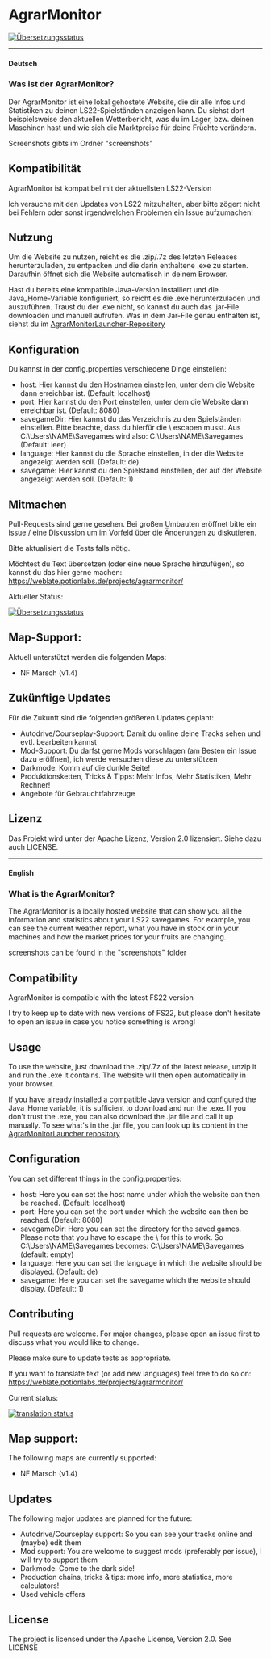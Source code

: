 # AgrarMonitor

[![Übersetzungsstatus](https://weblate.potionlabs.de/widgets/agrarmonitor/-/svg-badge.svg)](https://weblate.potionlabs.de/engage/agrarmonitor/)

---

#### Deutsch

### Was ist der AgrarMonitor?
Der AgrarMonitor ist eine lokal gehostete Website, die dir alle Infos und Statistiken zu deinen LS22-Spielständen anzeigen kann. Du siehst dort beispielsweise den aktuellen Wetterbericht, was du im Lager, bzw. deinen Maschinen hast und wie sich die Marktpreise für deine Früchte verändern.

Screenshots gibts im Ordner "screenshots"

## Kompatibilität
AgrarMonitor ist kompatibel mit der aktuellsten LS22-Version

Ich versuche mit den Updates von LS22 mitzuhalten, aber bitte zögert nicht bei Fehlern oder sonst irgendwelchen Problemen ein Issue aufzumachen!

## Nutzung
Um die Website zu nutzen, reicht es die .zip/.7z des letzten Releases herunterzuladen, zu entpacken und die darin enthaltene .exe zu starten. Daraufhin öffnet sich die Website automatisch in deinem Browser.

Hast du bereits eine kompatible Java-Version installiert und die Java_Home-Variable konfiguriert, so reicht es die .exe herunterzuladen und auszuführen. Traust du der .exe nicht, so kannst du auch das .jar-File downloaden und manuell aufrufen. Was in dem Jar-File genau enthalten ist, siehst du im [AgrarMonitorLauncher-Repository](https://github.com/Zweistein2/AgrarMonitorLauncher)

## Konfiguration
Du kannst in der config.properties verschiedene Dinge einstellen:
- host: Hier kannst du den Hostnamen einstellen, unter dem die Website dann erreichbar ist. (Default: localhost)
- port: Hier kannst du den Port einstellen, unter dem die Website dann erreichbar ist. (Default: 8080)
- savegameDir: Hier kannst du das Verzeichnis zu den Spielständen einstellen. Bitte beachte, dass du hierfür die \ escapen musst. Aus C:\Users\NAME\Savegames wird also: C:\\Users\\NAME\\Savegames (Default: leer)
- language: Hier kannst du die Sprache einstellen, in der die Website angezeigt werden soll. (Default: de)
- savegame: Hier kannst du den Spielstand einstellen, der auf der Website angezeigt werden soll. (Default: 1)

## Mitmachen
Pull-Requests sind gerne gesehen. Bei großen Umbauten eröffnet bitte ein Issue / eine Diskussion um im Vorfeld über die Änderungen zu diskutieren.

Bitte aktualisiert die Tests falls nötig.

Möchtest du Text übersetzen (oder eine neue Sprache hinzufügen), so kannst du das hier gerne machen:  https://weblate.potionlabs.de/projects/agrarmonitor/

Aktueller Status:

[![Übersetzungsstatus](https://weblate.potionlabs.de/widgets/agrarmonitor/-/multi-auto.svg)](https://weblate.potionlabs.de/engage/agrarmonitor/)

## Map-Support:
Aktuell unterstützt werden die folgenden Maps:
- NF Marsch (v1.4)

## Zukünftige Updates
Für die Zukunft sind die folgenden größeren Updates geplant:
- Autodrive/Courseplay-Support: Damit du online deine Tracks sehen und evtl. bearbeiten kannst
- Mod-Support: Du darfst gerne Mods vorschlagen (am Besten ein Issue dazu eröffnen), ich werde versuchen diese zu unterstützen
- Darkmode: Komm auf die dunkle Seite!
- Produktionsketten, Tricks & Tipps: Mehr Infos, Mehr Statistiken, Mehr Rechner!
- Angebote für Gebrauchtfahrzeuge

## Lizenz
Das Projekt wird unter der Apache Lizenz, Version 2.0 lizensiert. Siehe dazu auch LICENSE.

---

#### English

### What is the AgrarMonitor?
The AgrarMonitor is a locally hosted website that can show you all the information and statistics about your LS22 savegames. For example, you can see the current weather report, what you have in stock or in your machines and how the market prices for your fruits are changing.

screenshots can be found in the "screenshots" folder

## Compatibility
AgrarMonitor is compatible with the latest FS22 version

I try to keep up to date with new versions of FS22, but please don't hesitate to open an issue in case you notice something is wrong!

## Usage
To use the website, just download the .zip/.7z of the latest release, unzip it and run the .exe it contains. The website will then open automatically in your browser.

If you have already installed a compatible Java version and configured the Java_Home variable, it is sufficient to download and run the .exe. If you don't trust the .exe, you can also download the .jar file and call it up manually. To see what's in the .jar file, you can look up its content in the [AgrarMonitorLauncher repository](https://github.com/Zweistein2/AgrarMonitorLauncher)

## Configuration
You can set different things in the config.properties:
- host: Here you can set the host name under which the website can then be reached. (Default: localhost)
- port: Here you can set the port under which the website can then be reached. (Default: 8080)
- savegameDir: Here you can set the directory for the saved games. Please note that you have to escape the \ for this to work. So C:\Users\NAME\Savegames becomes: C:\\Users\\NAME\\Savegames (default: empty)
- language: Here you can set the language in which the website should be displayed. (Default: de)
- savegame: Here you can set the savegame which the website should display. (Default: 1)

## Contributing
Pull requests are welcome. For major changes, please open an issue first to discuss what you would like to change.

Please make sure to update tests as appropriate.

If you want to translate text (or add new languages) feel free to do so on: https://weblate.potionlabs.de/projects/agrarmonitor/

Current status:

[![translation status](https://weblate.potionlabs.de/widgets/agrarmonitor/-/multi-auto.svg)](https://weblate.potionlabs.de/engage/agrarmonitor/)

## Map support:
The following maps are currently supported:
- NF Marsch (v1.4)

## Updates
The following major updates are planned for the future:
- Autodrive/Courseplay support: So you can see your tracks online and (maybe) edit them
- Mod support: You are welcome to suggest mods (preferably per issue), I will try to support them
- Darkmode: Come to the dark side!
- Production chains, tricks & tips: more info, more statistics, more calculators!
- Used vehicle offers

## License
The project is licensed under the Apache License, Version 2.0. See LICENSE